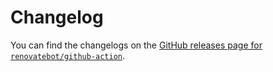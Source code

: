 # Changelog

You can find the changelogs on the [GitHub releases page for `renovatebot/github-action`](https://github.com/renovatebot/github-action/releases/).
